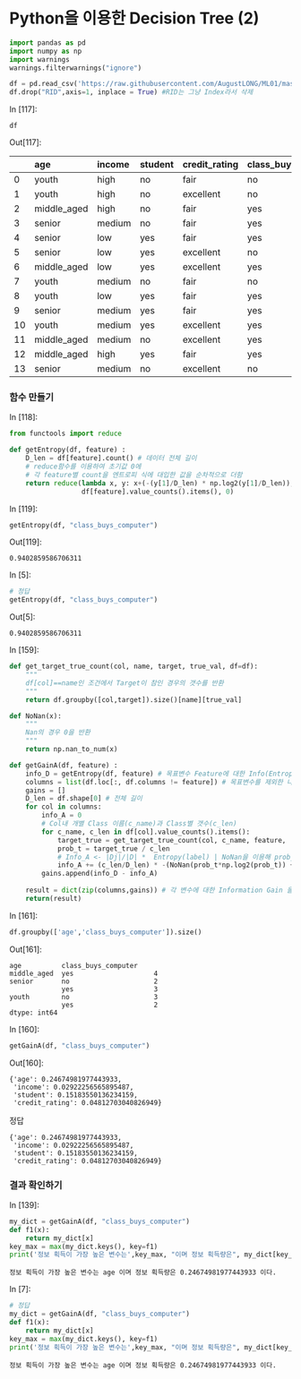 # Python을 이용한 Decision Tree \(2\)



```python
import pandas as pd 
import numpy as np
import warnings
warnings.filterwarnings("ignore")

df = pd.read_csv('https://raw.githubusercontent.com/AugustLONG/ML01/master/01decisiontree/AllElectronics.csv')
df.drop("RID",axis=1, inplace = True) #RID는 그냥 Index라서 삭제
```

In \[117\]:

```text
df
```

Out\[117\]:

|  | age | income | student | credit\_rating | class\_buys\_computer |
| :--- | :--- | :--- | :--- | :--- | :--- |
| 0 | youth | high | no | fair | no |
| 1 | youth | high | no | excellent | no |
| 2 | middle\_aged | high | no | fair | yes |
| 3 | senior | medium | no | fair | yes |
| 4 | senior | low | yes | fair | yes |
| 5 | senior | low | yes | excellent | no |
| 6 | middle\_aged | low | yes | excellent | yes |
| 7 | youth | medium | no | fair | no |
| 8 | youth | low | yes | fair | yes |
| 9 | senior | medium | yes | fair | yes |
| 10 | youth | medium | yes | excellent | yes |
| 11 | middle\_aged | medium | no | excellent | yes |
| 12 | middle\_aged | high | yes | fair | yes |
| 13 | senior | medium | no | excellent | no |

### 함수 만들기 <a id="&#xD568;&#xC218;-&#xB9CC;&#xB4E4;&#xAE30;"></a>

In \[118\]:

```python
from functools import reduce

def getEntropy(df, feature) :
    D_len = df[feature].count() # 데이터 전체 길이
    # reduce함수를 이용하여 초기값 0에 
    # 각 feature별 count을 엔트로피 식에 대입한 값을 순차적으로 더함
    return reduce(lambda x, y: x+(-(y[1]/D_len) * np.log2(y[1]/D_len)), \
                  df[feature].value_counts().items(), 0)
```

In \[119\]:

```python
getEntropy(df, "class_buys_computer")
```

Out\[119\]:

```text
0.9402859586706311
```

In \[5\]:

```python
# 정답
getEntropy(df, "class_buys_computer")
```

Out\[5\]:

```text
0.9402859586706311
```

In \[159\]:

```python
def get_target_true_count(col, name, target, true_val, df=df):
    """
    df[col]==name인 조건에서 Target이 참인 경우의 갯수를 반환
    """
    return df.groupby([col,target]).size()[name][true_val]

def NoNan(x):
    """
    Nan의 경우 0을 반환
    """
    return np.nan_to_num(x)

def getGainA(df, feature) :
    info_D = getEntropy(df, feature) # 목표변수 Feature에 대한 Info(Entropy)를 구한다.
    columns = list(df.loc[:, df.columns != feature]) # 목표변수를 제외한 나머지 설명변수들을 리스트 형태로 저장한다.
    gains = []
    D_len = df.shape[0] # 전체 길이
    for col in columns:
        info_A = 0
        # Col내 개별 Class 이름(c_name)과 Class별 갯수(c_len)
        for c_name, c_len in df[col].value_counts().items():
            target_true = get_target_true_count(col, c_name, feature, 'yes') 
            prob_t = target_true / c_len
            # Info_A <- |Dj|/|D| *  Entropy(label) | NoNan을 이용해 prob_t가 0인 경우 nan이 나와 생기는 오류 방지
            info_A += (c_len/D_len) * -(NoNan(prob_t*np.log2(prob_t)) + NoNan((1 - prob_t)*np.log2(1 - prob_t)))
        gains.append(info_D - info_A)
    
    result = dict(zip(columns,gains)) # 각 변수에 대한 Information Gain 을 Dictionary 형태로 저장한다.
    return(result)
```

In \[161\]:

```python
df.groupby(['age','class_buys_computer']).size()
```

Out\[161\]:

```text
age          class_buys_computer
middle_aged  yes                    4
senior       no                     2
             yes                    3
youth        no                     3
             yes                    2
dtype: int64
```

In \[160\]:

```python
getGainA(df, "class_buys_computer")
```

Out\[160\]:

```text
{'age': 0.24674981977443933,
 'income': 0.02922256565895487,
 'student': 0.15183550136234159,
 'credit_rating': 0.04812703040826949}
```

정답

```text
{'age': 0.24674981977443933, 
 'income': 0.02922256565895487, 
 'student': 0.15183550136234159, 
 'credit_rating': 0.04812703040826949}
```

### 결과 확인하기 <a id="&#xACB0;&#xACFC;-&#xD655;&#xC778;&#xD558;&#xAE30;"></a>

In \[139\]:

```python
my_dict = getGainA(df, "class_buys_computer")
def f1(x):
    return my_dict[x]
key_max = max(my_dict.keys(), key=f1)
print('정보 획득이 가장 높은 변수는',key_max, "이며 정보 획득량은", my_dict[key_max], "이다.")
```

```text
정보 획득이 가장 높은 변수는 age 이며 정보 획득량은 0.24674981977443933 이다.
```

In \[7\]:

```python
# 정답
my_dict = getGainA(df, "class_buys_computer")
def f1(x):
    return my_dict[x]
key_max = max(my_dict.keys(), key=f1)
print('정보 획득이 가장 높은 변수는',key_max, "이며 정보 획득량은", my_dict[key_max], "이다.")
```

```text
정보 획득이 가장 높은 변수는 age 이며 정보 획득량은 0.24674981977443933 이다.
```

